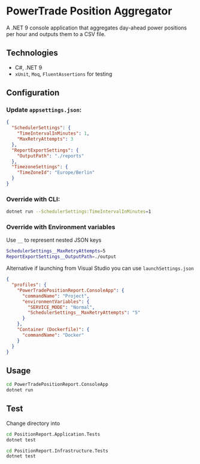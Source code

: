 # PowerTrade Position Aggregator

A .NET 9 console application that aggregates day-ahead power positions per hour and outputs them to a CSV file.

## Technologies

- C#, .NET 9
- `xUnit`, `Moq`, `FluentAssertions` for testing

## Configuration

### Update `appsettings.json`:

```json
{
  "SchedulerSettings": {
    "TimeIntervalInMinutes": 1,
    "MaxRetryAttempts": 3
  },
  "ReportExportSettings": {
    "OutputPath": "./reports"
  },
  "TimezoneSettings": {
    "TimeZoneId": "Europe/Berlin"
  }
}
```

### Override with CLI:

```bash
dotnet run --SchedulerSettings:TimeIntervalInMinutes=1
```

### Override with Environment variables

Use `__` to represent nested JSON keys

```bash
SchedulerSettings__MaxRetryAttempts=5
ReportExportSettings__OutputPath=./output
```

Alternative if launching from Visual Studio you can use `launchSettings.json`

```json
{
  "profiles": {
    "PowerTradePositionReport.ConsoleApp": {
      "commandName": "Project",
      "environmentVariables": {
        "SERVICE_MODE": "Normal",
        "SchedulerSettings__MaxRetryAttempts": "5"
      }
    },
    "Container (Dockerfile)": {
      "commandName": "Docker"
    }
  }
}
```

## Usage

```bash
cd PowerTradePositionReport.ConsoleApp
dotnet run
```

## Test

Change directory into

```bash
cd PositionReport.Application.Tests
dotnet test
```

```bash
cd PositionReport.Infrastructure.Tests
dotnet test
```
